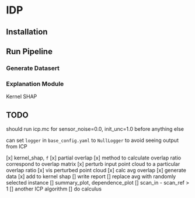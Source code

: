 # IDP

## Installation

## Run Pipeline

### Generate Datasert

### Explanation Module

Kernel SHAP

## TODO

should run icp.mc for sensor_noise=0.0, init_unc=1.0 before anything else

can set `logger` in `base_config.yaml` to `NullLogger` to avoid seeing output from ICP

[x] kernel_shap, `f`
[x] partial overlap
    [x] method to calculate overlap ratio correspond to overlap matrix
    [x] perturb input point cloud to a particular overlap ratio
    [x] vis perturbed point cloud
    [x] calc avg overlap
    [x] generate data
    [x] add to kernel shap
[] write report
[] replace avg with randomly selected instance
[] summary_plot, dependence_plot
[] scan_in - scan_ref > 1
[] another ICP algorithm
[] do calculus
